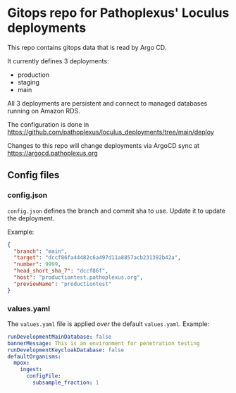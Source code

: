 # Gitops repo for Pathoplexus' Loculus deployments

This repo contains gitops data that is read by Argo CD.

It currently defines 3 deployments:

- production
- staging
- main

All 3 deployments are persistent and connect to managed databases running on Amazon RDS.

The configuration is done in https://github.com/pathoplexus/loculus_deployments/tree/main/deploy

Changes to this repo will change deployments via ArgoCD sync at https://argocd.pathoplexus.org

## Config files

### config.json

`config.json` defines the branch and commit sha to use. Update it to update the deployment.

Example:

```json
{
  "branch": "main",
  "target": "dccf86fa44482c6a497d11a8857acb231392b42a",
  "number": 9999,
  "head_short_sha_7": "dccf86f",
  "host": "productiontest.pathoplexus.org",
  "previewName": "productiontest"
}
```

### values.yaml

The `values.yaml` file is applied _over_ the default `values.yaml`. Example:

```yaml
runDevelopmentMainDatabase: false
bannerMessage: This is an environment for penetration testing
runDevelopmentKeycloakDatabase: false
defaultOrganisms:
  mpox:
    ingest:
      configFile:
        subsample_fraction: 1
```
